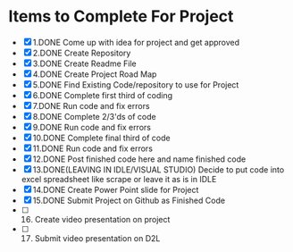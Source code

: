 # Items to Complete For Project
- [X] 1.DONE Come up with idea for project and get approved
- [X] 2.DONE Create Repository
- [X] 3.DONE Create Readme File
- [X] 4.DONE Create Project Road Map
- [X] 5.DONE Find Existing Code/repository to use for Project
- [X] 6.DONE Complete first third of coding
- [X] 7.DONE Run code and fix errors
- [X] 8.DONE Complete 2/3'ds of code
- [X] 9.DONE Run code and fix errors
- [X] 10.DONE Complete final third of code
- [X] 11.DONE Run code and fix errors
- [X] 12.DONE Post finished code here and name finished code
- [X] 13.DONE(LEAVING IN IDLE/VISUAL STUDIO) Decide to put code into excel spreadsheet like scrape or leave it as is in IDLE
- [X] 14.DONE Create Power Point slide for Project
- [X] 15.DONE Submit Project on Github as Finished Code
- [ ] 16. Create video presentation on project
- [ ] 17. Submit video presentation on D2L
